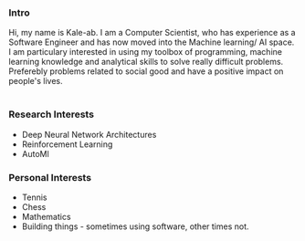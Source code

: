 ### Intro

Hi, my name is Kale-ab. I am a Computer Scientist, who has experience as a Software Engineer and has now moved into the Machine learning/ AI space.
<br />
I am particulary interested in using my toolbox of programming, machine learning knowledge and analytical skills to solve really difficult problems. Preferebly problems related to social good and have a positive impact on people's lives.
<br /><br />

### Research Interests

- Deep Neural Network Architectures
- Reinforcement Learning
- AutoMl

### Personal Interests

- Tennis
- Chess
- Mathematics
- Building things - sometimes using software, other times not.
